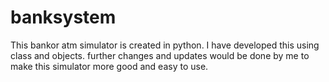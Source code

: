 # banksystem
This bankor atm simulator is created in python.
I have developed this using class and objects.
further changes and updates would be done by me to make this simulator more good and easy to use.
